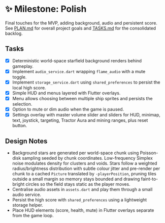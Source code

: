 # ✨ Milestone: Polish

Final touches for the MVP, adding background, audio and persistent score.
See [PLAN.md](PLAN.md) for overall project goals and
[TASKS.md](TASKS.md) for the consolidated backlog.

## Tasks

- [x] Deterministic world-space starfield background renders behind gameplay.
- [x] Implement `audio_service.dart` wrapping `flame_audio` with a
      mute toggle.
- [x] Implement `storage_service.dart` using `shared_preferences`
      to persist the local high score.
- [x] Simple HUD and menus layered with Flutter overlays.
- [x] Menu allows choosing between multiple ship sprites and persists the selection.
- [x] Option to mute or dim audio when the game is paused.
- [x] Settings overlay with master volume slider and sliders for HUD, minimap,
      text, joystick, targeting, Tractor Aura and mining ranges, plus reset button.

## Design Notes

- Background stars are generated per world-space chunk using Poisson-disk
  sampling seeded by chunk coordinates. Low-frequency Simplex noise modulates
  density for clusters and voids. Stars follow a weighted radius/brightness
  distribution with subtle colour jitter and pre-render per chunk to a cached
  `Picture` translated by `-playerPosition`, pruning tiles outside a small
  margin so memory stays bounded and drawing faint-to-bright circles so the
  field stays static as the player moves.
- Centralise audio assets in `assets.dart` and play them through a small
  audio service.
- Persist the high score with `shared_preferences` using a lightweight storage
  helper.
- Place HUD elements (score, health, mute) in Flutter overlays separate from
  the game loop.
